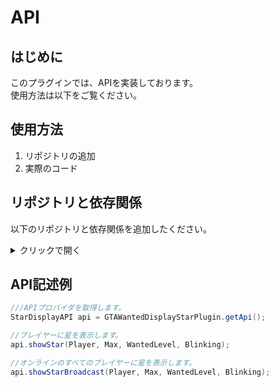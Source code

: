 # API

## はじめに
このプラグインでは、APIを実装しております。  
使用方法は以下をご覧ください。

## 使用方法
1. リポジトリの追加
2. 実際のコード

## リポジトリと依存関係
以下のリポジトリと依存関係を追加したください。
<details>
<summary>クリックで開く</summary>
### Maven
```xml
<repositories>
    ...
    <repository>
        <id>jitpack.io</id>
        <url>https://jitpack.io</url>
    </repository>
    ...
</repositories>
<dependency>
    <groupId>com.github.teamkun</groupId>
    <artifactId>gtawanteddisplaystarplugin</artifactId>
    <version>Tag</version>
</dependency>
```

### Gradle

```javascript
maven {
    id 'jitpack'
    url 'https://jitpack.io' 
}

...

dependencies {
    implementation 'com.github.teamkun:gtawanteddisplaystarplugin:Tag'
}
```

### Sbt
```
resolvers += "jitpack" at "https://jitpack.io"

...

ibraryDependencies += "com.github.teamkun" % "gtawanteddisplaystarplugin" % "Tag"
```

### Ieiningen
```
:repositories [["jitpack" "https://jitpack.io"]]

...

:dependencies [[com.github.teamkun/gtawanteddisplaystarplugin "Tag"]]
```
</details>

## API記述例
```java
///APIプロバイダを取得します。
StarDisplayAPI api = GTAWantedDisplayStarPlugin.getApi();

//プレイヤーに星を表示します。
api.showStar(Player, Max, WantedLevel, Blinking);

//オンラインのすべてのプレイヤーに星を表示します。
api.showStarBroadcast(Player, Max, WantedLevel, Blinking);
```
